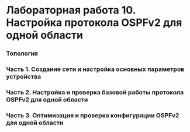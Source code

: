 # Лабораторная работа 10. Настройка протокола OSPFv2 для одной области
### Топология



### Часть 1. Создание сети и настройка основных параметров устройства

### Часть 2. Настройка и проверка базовой работы протокола OSPFv2 для одной области

### Часть 3. Оптимизация и проверка конфигурации OSPFv2 для одной области
